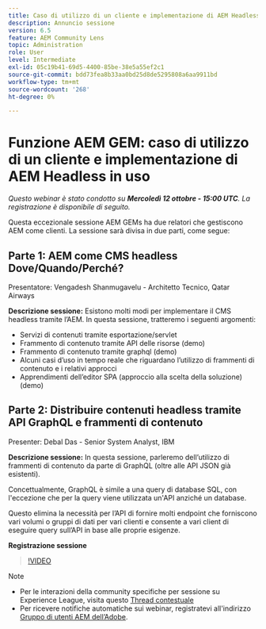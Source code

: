 ```yaml
---
title: Caso di utilizzo di un cliente e implementazione di AEM Headless in uso
description: Annuncio sessione
version: 6.5
feature: AEM Community Lens
topic: Administration
role: User
level: Intermediate
exl-id: 05c19b41-69d5-4400-85be-38e5a55ef2c1
source-git-commit: bdd73fea8b33aa0bd25d8de5295808a6aa9911bd
workflow-type: tm+mt
source-wordcount: '268'
ht-degree: 0%

---
```


# Funzione AEM GEM: caso di utilizzo di un cliente e implementazione di AEM Headless in uso

*Questo webinar è stato condotto su **Mercoledì 12 ottobre - 15:00 UTC**. La registrazione è disponibile di seguito.*

Questa eccezionale sessione AEM GEMs ha due relatori che gestiscono AEM come clienti. La sessione sarà divisa in due parti, come segue:

## Parte 1: AEM come CMS headless Dove/Quando/Perché?

Presentatore: Vengadesh Shanmugavelu - Architetto Tecnico, Qatar Airways

**Descrizione sessione:**
Esistono molti modi per implementare il CMS headless tramite l’AEM.
In questa sessione, tratteremo i seguenti argomenti:

* Servizi di contenuti tramite esportazione/servlet
* Frammento di contenuto tramite API delle risorse (demo)
* Frammento di contenuto tramite graphql (demo)
* Alcuni casi d’uso in tempo reale che riguardano l’utilizzo di frammenti di contenuto e i relativi approcci
* Apprendimenti dell’editor SPA (approccio alla scelta della soluzione) (demo)

## Parte 2: Distribuire contenuti headless tramite API GraphQL e frammenti di contenuto

Presenter: Debal Das - Senior System Analyst, IBM

**Descrizione sessione:**
In questa sessione, parleremo dell’utilizzo di frammenti di contenuto da parte di GraphQL (oltre alle API JSON già esistenti).

Concettualmente, GraphQL è simile a una query di database SQL, con l&#39;eccezione che per la query viene utilizzata un&#39;API anziché un database.

Questo elimina la necessità per l’API di fornire molti endpoint che forniscono vari volumi o gruppi di dati per vari clienti e consente a vari client di eseguire query sull’API in base alle proprie esigenze.

**Registrazione sessione**

>[!VIDEO](https://video.tv.adobe.com/v/3410160)

>[!NOTE]
>
>* Per le interazioni della community specifiche per sessione su Experience League, visita questo [Thread contestuale](https://adobe.ly/3r6P4nr)
>* Per ricevere notifiche automatiche sui webinar, registratevi all&#39;indirizzo [Gruppo di utenti AEM dell’Adobe](https://aem-augs.adobe.com/).

